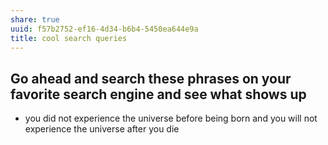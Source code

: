```yaml
---
share: true
uuid: f57b2752-ef16-4d34-b6b4-5450ea644e9a
title: cool search queries
---
```

## Go ahead and search these phrases on your favorite search engine and see what shows up

* you did not experience the universe before being born and you will not experience the universe after you die